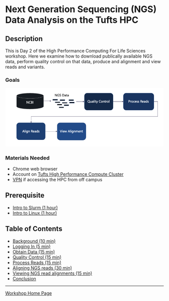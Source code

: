 # Next Generation Sequencing (NGS) Data Analysis on the Tufts HPC

## Description

This is  Day 2 of the High Performance Computing For Life Sciences workshop. Here we examine how to download publically available NGS data, perform quality control on that data, produce and alignment and view reads and variants.

### Goals

![](./images/workflow.png)

### Materials Needed

- Chrome web browser
- Account on [Tufts High Performance Compute Cluster](https://it.tufts.edu/research-technology/high-performance-computing)
- [VPN](https://access.tufts.edu/vpn) if accessing the HPC from off campus

## Prerequisite

- [Intro to Slurm (1 hour)](../IntroToSlurm/README.md)
- [Intro to Linux (1 hour)](../IntroToLinux/IntroToLinux1.md)


## Table of Contents

- [Background (10 min)](lessons/lesson1.md)
- [Logging In (5 min)](lessons/lesson2.md)
- [Obtain Data (15 min)](lessons/lesson3.md)
- [Quality Control (15 min)](lessons/lesson4.md)
- [Process Reads (15 min)](lessons/lesson5.md)
- [Aligning NGS reads (30 min)](../NgsDataAlignmentViewing/lessons/lesson1.md)
- [Viewing NGS read alignments (15 min)](../NgsDataAlignmentViewing/lessons/lesson2.md)
- [Conclusion](../NgsDataAlignmentViewing/lessons/lesson3.md)

_________________________________________________________________________________________________________________________________________________________

[Workshop Home Page](../index.md)
